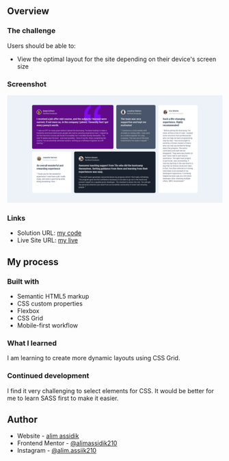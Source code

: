 ## Overview

### The challenge

Users should be able to:

- View the optimal layout for the site depending on their device's screen size

### Screenshot

![](<./Screenshot%20(3).png>)

### Links

- Solution URL: [my code](https://github.com/alimassidik210/Challenge-Name-Here.git)
- Live Site URL: [my live](https://challenge-name-here.vercel.app/)

## My process

### Built with

- Semantic HTML5 markup
- CSS custom properties
- Flexbox
- CSS Grid
- Mobile-first workflow

### What I learned

I am learning to create more dynamic layouts using CSS Grid.

### Continued development

I find it very challenging to select elements for CSS. It would be better for me to learn SASS first to make it easier.

## Author

- Website - [alim assidik](https://mini-portfolio-yp8m.onrender.com)
- Frontend Mentor - [@alimassidik210](https://www.frontendmentor.io/profile/alimassidik210)
- Instagram - [@alim.assiik210](https://www.instagram.com/alim.assidik210)
